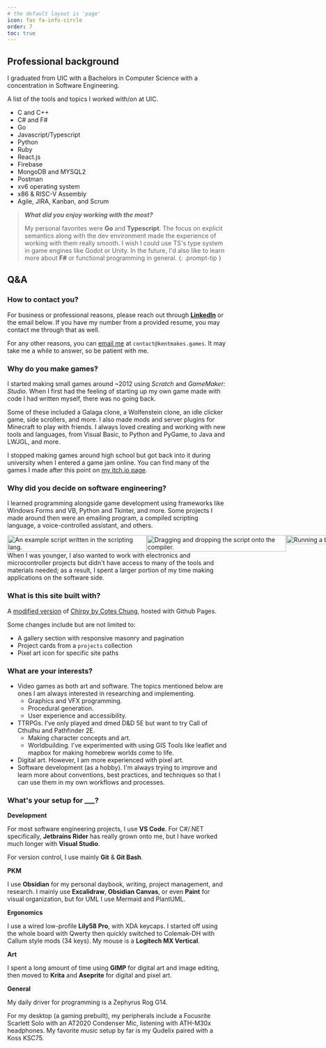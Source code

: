 ```yaml
---
# the default layout is 'page'
icon: fas fa-info-circle
order: 7
toc: true
---
```


## Professional background
I graduated from UIC with a Bachelors in Computer Science with a concentration in Software Engineering.

A list of the tools and topics I worked with/on at UIC.
- C and C++
- C# and F#
- Go
- Javascript/Typescript
- Python
- Ruby
- React.js
- Firebase
- MongoDB and MYSQL2
- Postman
- xv6 operating system
- x86 & RISC-V Assembly
- Agile, JIRA, Kanban, and Scrum

> ***What did you enjoy working with the most?***
>
> My personal favorites were **Go** and **Typescript**. The focus on explicit semantics along with the dev environment made the experience of working with them really smooth. I wish I could use TS's type system in game engines like Godot or Unity. In the future, I'd also like to learn more about **F#** or functional programming in general.
{: .prompt-tip }

## Q&A

### How to contact you?

For business or professional reasons, please reach out through [**LinkedIn**](https://www.linkedin.com/in/kentbrianlizardo) or the email below. If you have my number from a provided resume, you may contact me through that as well.

For any other reasons, you can [email me](mailto:contact@kentmakes.games) at `contact@kentmakes.games`. It may take me a while to answer, so be patient with me.

### Why do you make games?

I started making small games around ~2012 using *Scratch* and *GameMaker: Studio*. When I first had the feeling of starting up my own game made with code I had written myself, there was no going back.

Some of these included a Galaga clone, a Wolfenstein clone, an idle clicker game, side scrollers, and more. I also made mods and server plugins for Minecraft to play with friends. I always loved creating and working with new tools and languages, from Visual Basic, to Python and PyGame, to Java and LWJGL, and more.

I stopped making games around high school but got back into it during university when I entered a game jam online. You can find many of the games I made after this point on [my itch.io page](https://gamesbykent.itch.io/).

### Why did you decide on software engineering?

I learned programming alongside game development using frameworks like Windows Forms and VB, Python and Tkinter, and more. Some projects I made around then were an emailing program, a compiled scripting language, a voice-controlled assistant, and others.

<p class="overflow-auto my-0">
<div class="left" style="display: flex; flex-direction: row;">
<img class="mx-1" src="/about-dddc0.png?updatedAt=1742489048765" style="width: 320px; height: 100%;" alt="An example script written in the scripting lang.">
<img class="mx-1" src="/about-dddc2.gif?updatedAt=1742489073748" style="width: 320px; height: 100%;" alt="Dragging and dropping the script onto the compiler.">
<img class="mx-1" src="/about-dddc1.gif?updatedAt=1742489061182" style="width: 320px; height: 100%;" alt="Running a basic program with input.">
</div>
When I was younger, I also wanted to work with electronics and microcontroller projects but didn't have access to many of the tools and materials needed; as a result, I spent a larger portion of my time making applications on the software side.
</p>

### What is this site built with?
A [modified version](https://github.com/kentlizardo/kentlizardo.github.io) of [Chirpy by Cotes Chung](https://github.com/cotes2020/jekyll-theme-chirpy/), hosted with Github Pages.

Some changes include but are not limited to:
- A gallery section with responsive masonry and pagination
- Project cards from a `projects` collection
- Pixel art icon for specific site paths

### What are your interests?
- Video games as both art and software. The topics mentioned below are ones I am always interested in researching and implementing.
	- Graphics and VFX programming.
	- Procedural generation.
	- User experience and accessibility.
- TTRPGs. I've only played and dmed D&D 5E but want to try Call of Cthulhu and Pathfinder 2E.
  - Making character concepts and art.
  - Worldbuilding. I've experimented with using GIS Tools like leaflet and mapbox for making homebrew worlds come to life.
- Digital art. However, I am more experienced with pixel art.
- Software development (as a hobby). I'm always trying to improve and learn more about conventions, best practices, and techniques so that I can use them in my own workflows and processes.

### What's your setup for ___?

**Development**

For most software engineering projects, I use **VS Code**. For C#/.NET specifically, **Jetbrains Rider** has really grown onto me, but I have worked much longer with **Visual Studio**.

For version control, I use mainly **Git** & **Git Bash**.

**PKM**

I use **Obsidian** for my personal daybook, writing, project management, and research. I mainly use **Excalidraw**, **Obsidian Canvas**, or even **Paint** for visual organization, but for UML I use Mermaid and PlantUML.

**Ergonomics**

I use a wired low-profile **Lily58 Pro**, with XDA keycaps. I started off using the whole board with Qwerty then quickly switched to Colemak-DH with Callum style mods (34 keys). My mouse is a **Logitech MX Vertical**.

**Art**

I spent a long amount of time using **GIMP** for digital art and image editing, then moved to **Krita** and **Aseprite** for digital and pixel art.

**General**

My daily driver for programming is a Zephyrus Rog G14.

For my desktop (a gaming prebuilt), my peripherals include a Focusrite Scarlett Solo with an AT2020 Condenser Mic, listening with ATH-M30x headphones. My favorite music setup by far is my Qudelix paired with a Koss KSC75.
